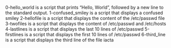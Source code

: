 0-hello_world is a script that prints “Hello, World”, followed by a new line to the standard output.
1-confused_smiley is a script that displays a confused smiley
2-hellofile is a script that displays the content of the /etc/passwd file
3-twofiles is a script that displays the content of /etc/passwd and /etc/hosts 
4-lastlines is a script that displays the last 10 lines of /etc/passwd
5-firstlines is a script that displays the first 10 lines of /etc/passwd
6-third_line is a script that displays the third line of the file iacta
